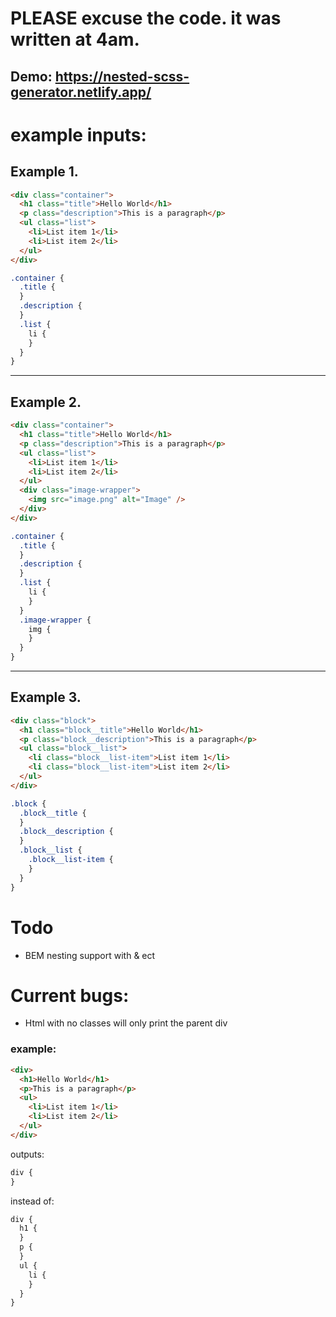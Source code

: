 # PLEASE excuse the code. it was written at 4am.

## Demo: https://nested-scss-generator.netlify.app/

# example inputs:

## Example 1.

```html
<div class="container">
  <h1 class="title">Hello World</h1>
  <p class="description">This is a paragraph</p>
  <ul class="list">
    <li>List item 1</li>
    <li>List item 2</li>
  </ul>
</div>
```

```scss
.container {
  .title {
  }
  .description {
  }
  .list {
    li {
    }
  }
}
```

---

## Example 2.

```html
<div class="container">
  <h1 class="title">Hello World</h1>
  <p class="description">This is a paragraph</p>
  <ul class="list">
    <li>List item 1</li>
    <li>List item 2</li>
  </ul>
  <div class="image-wrapper">
    <img src="image.png" alt="Image" />
  </div>
</div>
```

```scss
.container {
  .title {
  }
  .description {
  }
  .list {
    li {
    }
  }
  .image-wrapper {
    img {
    }
  }
}
```

---

## Example 3.

```html
<div class="block">
  <h1 class="block__title">Hello World</h1>
  <p class="block__description">This is a paragraph</p>
  <ul class="block__list">
    <li class="block__list-item">List item 1</li>
    <li class="block__list-item">List item 2</li>
  </ul>
</div>
```

```scss
.block {
  .block__title {
  }
  .block__description {
  }
  .block__list {
    .block__list-item {
    }
  }
}
```

# Todo

- BEM nesting support with & ect

# Current bugs:

- Html with no classes will only print the parent div

### example:

```html
<div>
  <h1>Hello World</h1>
  <p>This is a paragraph</p>
  <ul>
    <li>List item 1</li>
    <li>List item 2</li>
  </ul>
</div>
```

outputs:

```scss
div {
}
```

instead of:

```scss
div {
  h1 {
  }
  p {
  }
  ul {
    li {
    }
  }
}
```
